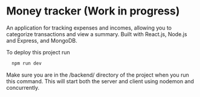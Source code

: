 # Money tracker (Work in progress)
An application for tracking expenses and incomes, allowing you to categorize transactions and view a summary. 
Built with React.js, Node.js and Express, and MongoDB.

To deploy this project run

```bash
  npm run dev
```
Make sure you are in the /backend/ directory of the project when you run this command. This will start both the server and client using nodemon and concurrently.
